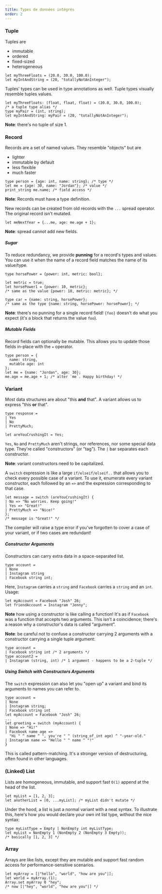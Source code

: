 ```yaml
---
title: Types de données intégrés
order: 2
---
```


### Tuple

Tuples are

- immutable
- ordered
- fixed-sized
- heterogeneous

```reason
let myThreeFloats = (20.0, 30.0, 100.0);
let myIntAndString = (20, "totallyNotAnInteger");
```

Tuples' types can be used in type annotations as well. Tuple types visually resemble tuples values.

```reason
let myThreeFloats: (float, float, float) = (20.0, 30.0, 100.0);
/* a tuple type alias */
type myPair = (int, string);
let myIntAndString: myPair = (20, "totallyNotAnInteger");
```

**Note**: there's no tuple of size 1.

### Record

Records are a set of named values. They resemble "objects" but are

- lighter
- immutable by default
- less flexible
- much faster

```reason
type person = {age: int, name: string}; /* type */
let me = {age: 30, name: "Jordan"}; /* value */
print_string me.name; /* field access */
```

**Note**: Records must have a type definition.

New records can be created from old records with the `...` spread operator. The
original record isn't mutated.

```reason
let meNextYear = {...me, age: me.age + 1};
```

**Note**: spread cannot add new fields.

##### Sugar

To reduce redundancy, we provide **punning** for a record's types and values. You can use it when the name of a record field matches the name of its value/type.

```reason
type horsePower = {power: int, metric: bool};

let metric = true;
let horsePower1 = {power: 10, metric};
/* same as the value {power: 10, metric: metric}; */

type car = {name: string, horsePower};
/* same as the type {name: string, horsePower: horsePower}; */
```

**Note**: there's no punning for a single record field! `{foo}` doesn't do what you expect (it's a block that returns the value `foo`).

##### Mutable Fields

Record fields can optionally be mutable. This allows you to update those fields in-place with the `=` operator.

```reason
type person = {
  name: string,
  mutable age: int
};
let me = {name: "Jordan", age: 30};
me.age = me.age + 1; /* alter `me`. Happy birthday! */
```

### Variant

Most data structures are about "this **and** that". A variant allows us to express "this **or** that".

```reason
type response =
| Yes
| No
| PrettyMuch;

let areYouCrushingIt = Yes;
```

`Yes`, `No` and `PrettyMuch` aren't strings, nor references, nor some special data type. They're called "constructors" (or "tag"). The `|` bar separates each constructor.

**Note**: variant constructors need to be capitalized.

A `switch` expression is like a large `if/elseif/elseif..` that allows you to check every possible case of a variant. To use it, enumerate every variant constructor, each followed by an `=>` and the expression corresponding to that case.

```reason
let message = switch (areYouCrushingIt) {
| No => "No worries. Keep going!"
| Yes => "Great!"
| PrettyMuch => "Nice!"
};
/* message is "Great!" */
```

The compiler will raise a type error if you've forgotten to cover a case of your
variant, or if two cases are redundant!

##### Constructor Arguments

Constructors can carry extra data in a space-separated list.

```reason
type account =
| None
| Instagram string
| Facebook string int;
```

Here, `Instagram` carries a `string` and `Facebook` carries a `string` and an `int`. Usage:

```reason
let myAccount = Facebook "Josh" 26;
let friendAccount = Instagram "Jenny";
```

**Note** how using a constructor is like calling a function! It's as if `Facebook` was a function that accepts two arguments. This isn't a coincidence; there's a reason why a constructor's data is called "argument".

**Note**: be careful not to confuse a constructor carrying 2 arguments with a constructor carrying a single tuple argument:

```reason
type account =
| Facebook string int /* 2 arguments */
type account2 =
| Instagram (string, int) /* 1 argument - happens to be a 2-tuple */
```

##### Using Switch with Constructors Arguments

The `switch` expression can also let you "open up" a variant and bind its arguments to names you can refer to.

```reason
type account =
| None
| Instagram string;
| Facebook string int
let myAccount = Facebook "Josh" 26;
...
let greeting = switch (myAccount) {
| None => "Hi!"
| Facebook name age =>
  "Hi " ^ name ^ ", you're " ^ (string_of_int age) ^ "-year-old."
| Instagram name => "Hello " ^ name ^ "!"
}
```

This is called pattern-matching. It's a stronger version of destructuring, often found in other languages.


### (Linked) List

Lists are homogeneous, immutable, and support fast `O(1)` append at the head of the list.

```reason
let myList = [1, 2, 3];
let anotherList = [0, ...myList]; /* myList didn't mutate */
```

Under the hood, a list is just a normal variant with a neat syntax. To illustrate this, here's how you would declare your own int list type, without the nice syntax:

```reason
type myListType = Empty | NonEmpty int myListType;
let myList = NonEmpty 1 (NonEmpty 2 (NonEmpty 3 Empty));
/* basically [1, 2, 3] */
```

### Array

Arrays are like lists, except they are mutable and support fast random access for performance-sensitive scenarios.

```reason
let myArray = [|"hello", "world", "how are you"|];
let world = myArray.(1);
Array.set myArray 0 "hey";
/* now [|"hey", "world", "how are you"|] */
```
